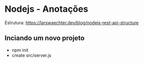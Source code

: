 # Nodejs - Anotações

Estrutura: <https://larswaechter.dev/blog/nodejs-rest-api-structure>

## Inciando um novo projeto

- npm init
- create src/server.js